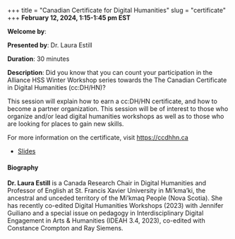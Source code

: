 +++
title = "Canadian Certificate for Digital Humanities"
slug = "certificate"
+++
**February 12, 2024, 1:15-1:45 pm EST**

**Welcome by**: 

**Presented by**: Dr. Laura Estill

**Duration**: 30 minutes

**Description**: Did you know that you can count your participation in the Alliance HSS Winter Workshop series
towards the The Canadian Certificate in Digital Humanities
(cc:DH/HN)?

This session will explain how to earn a cc:DH/HN certificate, and how to become a partner organization. This
session will be of interest to those who organize and/or lead digital humanities workshops as well as to those
who are looking for places to gain new skills.

For more information on the certificate, visit https://ccdhhn.ca

* [Slides](https://docs.google.com/presentation/d/1tQSNGTN7RwdIO738ZFVFAxxweS0vOb0ePB731f45DeU/edit)

#### Biography

**Dr. Laura Estill** is a Canada Research Chair in Digital Humanities
and Professor of English at St. Francis Xavier University in Mi’kma’ki,
the ancestral and unceded territory of the Mi’kmaq People (Nova Scotia).
She has recently co-edited Digital Humanities Workshops (2023)
with Jennifer Guiliano and a special issue on pedagogy in
Interdisciplinary Digital Engagement in Arts & Humanities (IDEAH
3.4, 2023), co-edited with Constance Crompton and Ray Siemens.
